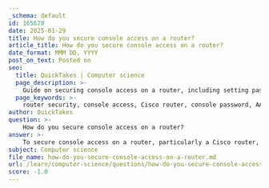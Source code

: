 ```yaml
---
_schema: default
id: 165678
date: 2025-01-29
title: How do you secure console access on a router?
article_title: How do you secure console access on a router?
date_format: MMM DD, YYYY
post_on_text: Posted on
seo:
  title: QuickTakes | Computer science
  page_description: >-
    Guide on securing console access on a router, including setting passwords, using AAA, disabling unused ports, and implementing best practices.
  page_keywords: >-
    router security, console access, Cisco router, console password, AAA, disable console ports, strong passwords, limit access, staff training, update passwords, access logs, network security, unauthorized access
author: QuickTakes
question: >-
    How do you secure console access on a router?
answer: >-
    To secure console access on a router, particularly a Cisco router, you can follow these best practices and configuration steps:\n\n1. **Set a Console Password**: This is the first line of defense against unauthorized access. You can configure a password for the console line by entering the following commands in the router's command line interface (CLI):\n\n   ```plaintext\n   Router# configure terminal\n   Router(config)# line con 0\n   Router(config-line)# password your_password_here\n   Router(config-line)# login\n   ```\n\n   Replace `your_password_here` with a strong password. The `login` command ensures that the router prompts for the password when someone tries to access the console.\n\n2. **Use AAA (Authentication, Authorization, and Accounting)**: Implementing AAA can enhance security by centralizing authentication. You can configure AAA for console access as follows:\n\n   ```plaintext\n   Router(config)# line con 0\n   Router(config-line)# login authentication default\n   ```\n\n   This command applies the AAA authentication method to the console line.\n\n3. **Disable Unused Console Ports**: If your router has multiple console ports, disable any that are not in use to minimize potential attack vectors. This can be done by not configuring them or explicitly shutting them down if the option is available.\n\n4. **Use Strong Passwords**: Ensure that the passwords used for console access are complex and not easily guessable. Consider using a combination of uppercase and lowercase letters, numbers, and special characters.\n\n5. **Limit Access to the Console Port**: If possible, restrict physical access to the router to authorized personnel only. This can prevent unauthorized individuals from attempting to access the console directly.\n\n6. **Train Personnel**: Provide training for network administrators and personnel on secure console line access practices. Ensure they are aware of security protocols and best practices.\n\n7. **Regularly Update Passwords**: Change passwords periodically to reduce the risk of unauthorized access due to compromised credentials.\n\n8. **Monitor Access Logs**: If your router supports logging, monitor access logs for any unauthorized access attempts or suspicious activity.\n\nBy implementing these steps, you can significantly enhance the security of console access on your router, protecting sensitive network information and maintaining the integrity of your network infrastructure.
subject: Computer science
file_name: how-do-you-secure-console-access-on-a-router.md
url: /learn/computer-science/questions/how-do-you-secure-console-access-on-a-router
score: -1.0
---
```


&nbsp;